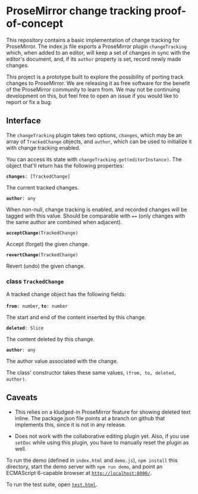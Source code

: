 # ProseMirror change tracking proof-of-concept

This repository contains a basic implementation of change tracking for
ProseMirror. The index.js file exports a ProseMirror plugin
`changeTracking` which, when added to an editor, will keep a set of
changes in sync with the editor's document, and, if its `author`
property is set, record newly made changes.

This project is a prototype built to explore the possibility of porting
track changes to ProseMirror. We are releasing it as free software for
the benefit of the ProseMirror community to learn from. We may not be
continuing development on this, but feel free to open an issue if you
would like to report or fix a bug.

## Interface

The `changeTracking` plugin takes two options, `changes`, which may be
an array of `TrackedChange` objects, and `author`, which can be used
to initialize it with change tracking enabled.

You can access its state with `changeTracking.get(editorInstance)`.
The object that'll return has the following properties:

**`changes`**`: [TrackedChange]`

The current tracked changes.

**`author`**`: any`

When non-null, change tracking is enabled, and recorded changes will
be tagged with this value. Should be comparable with `==` (only
changes with the same author are combined when adjacent).

**`acceptChange`**`(TrackedChange)`

Accept (forget) the given change.

**`revertChange`**`(TrackedChange)`

Revert (undo) the given change.

### class `TrackedChange`

A tracked change object has the following fields:

**`from`**`: number`, **`to`**`: number`

The start and end of the content inserted by this change.

**`deleted`**`: Slice`

The content deleted by this change.

**`author`**`: any`

The author value associated with the change.

The class' constructor takes these same values, `(from, to, deleted,
author)`.

## Caveats

 - This relies on a kludged-in ProseMirror feature for showing deleted
   text inline. The package.json file points at a branch on github
   that implements this, since it is not in any release.

 - Does not work with the collaborative editing plugin yet. Also, if
   you use `setDoc` while using this plugin, you have to manually
   reset the plugin as well.

To run the demo (defined in `index.html` and `demo.js`), `npm install`
this directory, start the demo server with `npm run demo`, and point
an ECMAScript 6-capable browser at
[`http://localhost:8000/`](http://localhost:8000/).

To run the test suite, open
[`test.html`](http://localhost:8000/test.html).
